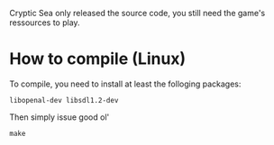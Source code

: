 Cryptic Sea only released the source code, you still need the game's ressources to play.

# How to compile (Linux)

To compile, you need to install at least the folloging packages:

    libopenal-dev libsdl1.2-dev

Then simply issue good ol'

    make
